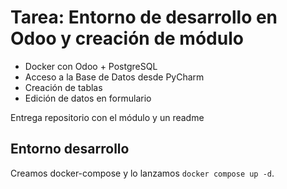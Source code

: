 # Tarea: Entorno de desarrollo en Odoo y creación de módulo

* Docker con Odoo + PostgreSQL
* Acceso a la Base de Datos desde PyCharm
* Creación de tablas
* Edición de datos en formulario

Entrega repositorio con el módulo y un readme

## Entorno desarrollo

Creamos docker-compose y lo lanzamos `docker compose up -d`.


